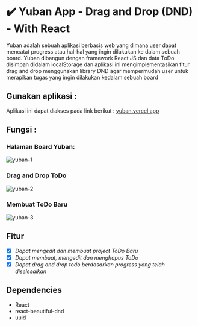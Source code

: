 # ✔️ Yuban App - Drag and Drop (DND) - With React
Yuban adalah sebuah aplikasi berbasis web yang dimana user dapat mencatat progress atau hal-hal yang ingin dilakukan ke dalam sebuah board. 
Yuban dibangun dengan framework React JS dan data ToDo disimpan didalam localStorage dan aplikasi ini mengimplementasikan fitur drag and drop menggunakan library DND agar mempermudah user untuk merapikan tugas yang ingin dilakukan kedalam sebuah board
## Gunakan aplikasi :
Aplikasi ini dapat diakses pada link berikut : [yuban.vercel.app](https://yuban.vercel.app/)
## Fungsi :
### Halaman Board Yuban:
![yuban-1](https://user-images.githubusercontent.com/43470163/198349703-0d1eee32-f6cc-4921-aa4a-347c129a6bdc.png)
### Drag and Drop ToDo
![yuban-2](https://user-images.githubusercontent.com/43470163/198349896-a1fd6ab8-10eb-4eef-8c97-c4cc8cc2c0c8.png)
### Membuat ToDo Baru
![yuban-3](https://user-images.githubusercontent.com/43470163/198350000-9188a595-d786-4ba9-b8e0-9504216a8ff8.png)
## Fitur
- [x] *Dapat mengedit dan membuat project ToDo Baru*
- [x] *Dapat membuat, mengedit dan menghapus ToDo*
- [x] *Dapat drag and drop todo berdasarkan progress yang telah diselesaikan*
## Dependencies
- React
- react-beautiful-dnd
- uuid
